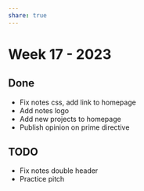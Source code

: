 ```yaml
---
share: true
---
```


# Week 17 - 2023

## Done

- Fix notes css, add link to homepage
- Add notes logo
- Add new projects to homepage
- Publish opinion on prime directive

## TODO

- Fix notes double header
- Practice pitch
